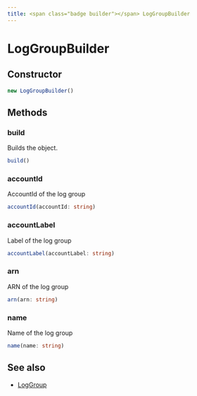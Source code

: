 ```yaml
---
title: <span class="badge builder"></span> LogGroupBuilder
---
```

# <span class="badge builder"></span> LogGroupBuilder

## Constructor

```typescript
new LogGroupBuilder()
```
## Methods

### <span class="badge object-method"></span> build

Builds the object.

```typescript
build()
```

### <span class="badge object-method"></span> accountId

AccountId of the log group

```typescript
accountId(accountId: string)
```

### <span class="badge object-method"></span> accountLabel

Label of the log group

```typescript
accountLabel(accountLabel: string)
```

### <span class="badge object-method"></span> arn

ARN of the log group

```typescript
arn(arn: string)
```

### <span class="badge object-method"></span> name

Name of the log group

```typescript
name(name: string)
```

## See also

 * <span class="badge object-type-interface"></span> [LogGroup](./object-LogGroup.md)
